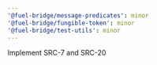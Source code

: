 ```yaml
---
'@fuel-bridge/message-predicates': minor
'@fuel-bridge/fungible-token': minor
'@fuel-bridge/test-utils': minor
---
```


Implement SRC-7 and SRC-20

